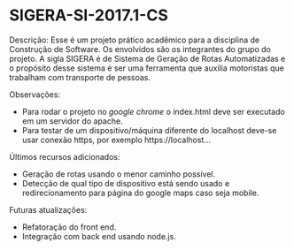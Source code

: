 # SIGERA-SI-2017.1-CS
Descrição:
Esse é um projeto prático acadêmico para a disciplina de Construção de Software. Os envolvidos são os integrantes do grupo do projeto. A sigla SIGERA é de Sistema de Geração de Rotas Automatizadas e o propósito desse sistema é ser uma ferramenta que auxilia motoristas que trabalham com transporte de pessoas.

Observações: 
- Para rodar o projeto no *google chrome* o index.html deve ser executado em um servidor do apache.
- Para testar de um dispositivo/máquina diferente do localhost deve-se usar conexão https, por exemplo https://localhost...


Últimos recursos adicionados:
- Geração de rotas usando o menor caminho possível.
- Detecção de qual tipo de dispositivo está sendo usado e redirecionamento para página do google maps caso seja mobile.

Futuras atualizações:
- Refatoração do front end.
- Integração com back end usando node.js.
